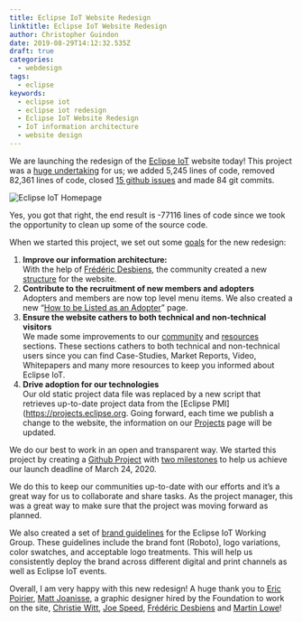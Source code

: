 ```yaml
---
title: Eclipse IoT Website Redesign
linktitle: Eclipse IoT Website Redesign
author: Christopher Guindon
date: 2019-08-29T14:12:32.535Z
draft: true
categories:
  - webdesign
tags:
  - eclipse
keywords:
  - eclipse iot
  - eclipse iot redesign
  - Eclipse IoT Website Redesign
  - IoT information architecture
  - website design
---
```

We are launching the redesign of the [Eclipse IoT](https://iot.eclipse.org) website today! This project was a [huge undertaking](https://github.com/EclipseFdn/iot.eclipse.org/pull/339) for us; we added 5,245 lines of code, removed 82,361 lines of code, closed [15 github issues](https://github.com/EclipseFdn/iot.eclipse.org/projects/3) and made 84 git commits. 

![Eclipse IoT Homepage](/uploads/iot-2020.png)

Yes, you got that right, the end result is -77116 lines of code since we took the opportunity to clean up some of the source code. 

When we started this project, we set out some [goals](https://github.com/EclipseFdn/iot.eclipse.org/issues/179) for the new redesign:

1. **Improve our information architecture:** \
   With the help of [Frédéric Desbiens](https://accounts.eclipse.org/users/fdesbiens), the community created a new [structure](https://github.com/EclipseFdn/iot.eclipse.org/files/3591212/iot.eclipse.org.new.structure.v2.pdf) for the website.
2. **Contribute to the recruitment of new members and adopters** \
   Adopters and members are now top level menu items. We also created a new “[How to be Listed as an Adopter](https://iot.eclipse.org/adopters/how-to-be-listed-as-an-adopter/)” page.
3. **Ensure the website cathers to both technical and non-technical visitors** \
   We made some improvements to our [community](https://iot.eclipse.org/community/) and [resources](https://iot.eclipse.org/community/resources/) sections. These sections cathers to both technical and non-technical users since you can find Case-Studies, Market Reports, Video, Whitepapers and many more resources to keep you informed about Eclipse IoT.
4. **Drive adoption for our technologies** \
   Our old static project data file was replaced by a new script that retrieves up-to-date project data from the \[Eclipse PMI](https://projects.eclipse.org. Going forward, each time we publish a change to the website, the information on our [Projects](https://iot.eclipse.org/projects) page will be updated.

We do our best to work in an open and transparent way. We started this project by creating a [Github Project](https://github.com/EclipseFdn/iot.eclipse.org/projects/3) with [two milestones](https://github.com/EclipseFdn/iot.eclipse.org/milestones) to help us achieve our launch deadline of March 24, 2020.

We do this to keep our communities up-to-date with our efforts and it’s a great way for us to collaborate and share tasks. As the project manager, this was a great way to make sure that the project was moving forward as planned.

We also created a set of  [brand guidelines](https://www.eclipse.org/artwork/zip_file_v2/Eclipse-IoT-Brand-Guidelines.pdf)  for the Eclipse IoT Working Group. These guidelines include the brand font (Roboto), logo variations, color swatches, and acceptable logo treatments. This will help us consistently deploy the brand across different digital and print channels as well as Eclipse IoT events. 

Overall, I am very happy with this new redesign! A huge thank you to [Eric Poirier](https://accounts.eclipse.org/users/epoirier), [Matt Joanisse](https://accounts.eclipse.org/users/mjoanisse4m4), a graphic designer hired by the Foundation to work on the site, [Christie Witt](https://accounts.eclipse.org/users/cwitt), [Joe Speed](https://accounts.eclipse.org/users/jspeedn7e),  [Frédéric Desbiens](https://accounts.eclipse.org/users/fdesbiens) and [Martin Lowe](https://accounts.eclipse.org/users/malowe)!
